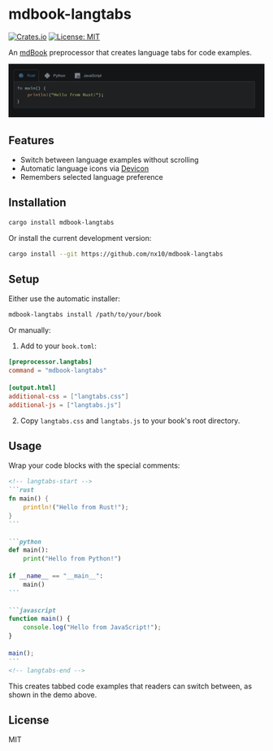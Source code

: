 # mdbook-langtabs

[![Crates.io](https://img.shields.io/crates/v/mdbook-langtabs.svg)](https://crates.io/crates/mdbook-langtabs)
[![License: MIT](https://img.shields.io/badge/License-MIT-yellow.svg)](https://opensource.org/licenses/MIT)

An [mdBook](https://github.com/rust-lang/mdBook) preprocessor that creates language tabs for code examples.

![Language tabs example demo](demo.gif)

## Features

- Switch between language examples without scrolling
- Automatic language icons via [Devicon](https://devicon.dev/)
- Remembers selected language preference

## Installation

```bash
cargo install mdbook-langtabs
```

Or install the current development version:

```bash
cargo install --git https://github.com/nx10/mdbook-langtabs
```

## Setup

Either use the automatic installer:

```bash
mdbook-langtabs install /path/to/your/book
```

Or manually:

1. Add to your `book.toml`:

```toml
[preprocessor.langtabs]
command = "mdbook-langtabs"

[output.html]
additional-css = ["langtabs.css"]
additional-js = ["langtabs.js"]
```

2. Copy `langtabs.css` and `langtabs.js` to your book's root directory.

## Usage

Wrap your code blocks with the special comments:

````markdown
<!-- langtabs-start -->
```rust
fn main() {
    println!("Hello from Rust!");
}
```

```python
def main():
    print("Hello from Python!")

if __name__ == "__main__":
    main()
```

```javascript
function main() {
    console.log("Hello from JavaScript!");
}

main();
```
<!-- langtabs-end -->
````

This creates tabbed code examples that readers can switch between, as shown in the demo above.

## License

MIT